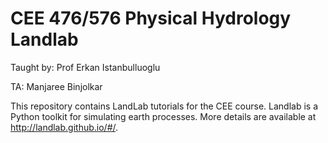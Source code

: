 # CEE 476/576 Physical Hydrology Landlab


Taught by: Prof Erkan Istanbulluoglu

TA: Manjaree Binjolkar


This repository contains LandLab tutorials for the CEE course. Landlab is a Python toolkit for simulating earth processes. More details are available at http://landlab.github.io/#/.
